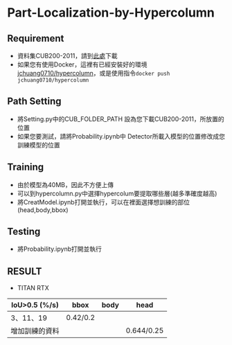 # Part-Localization-by-Hypercolumn

## Requirement
* 資料集CUB200-2011，請到[此處](http://www.vision.caltech.edu/visipedia/CUB-200-2011.html)下載
* 如果您有使用Docker，這裡有已經安裝好的環境[jchuang0710/hypercolumn](https://hub.docker.com/repository/docker/jchuang0710/hypercolumn)，或是使用指令`docker push jchuang0710/hypercolumn`
## Path Setting
* 將Setting.py中的CUB_FOLDER_PATH 設為您下載CUB200-2011，所放置的位置
* 如果您要測試，請將Probability.ipynb中 Detector所載入模型的位置修改成您訓練模型的位置
## Training
* 由於模型為40MB，因此不方便上傳
* 可以到hypercolumn.py中選擇hypercolum要提取哪些層(越多準確度越高)
* 將CreatModel.ipynb打開並執行，可以在裡面選擇想訓練的部位(head,body,bbox)
## Testing
* 將Probability.ipynb打開並執行
## RESULT
 * TITAN RTX
 
|IoU>0.5 (%/s)|bbox|body|head|
|----------|----|-----|----|
|3、11、19|0.42/0.2|||
|增加訓練的資料|||0.644/0.25|
